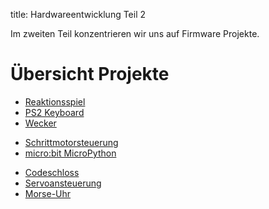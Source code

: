 title: Hardwareentwicklung Teil 2

Im zweiten Teil konzentrieren wir uns auf Firmware Projekte.

# Übersicht Projekte
* [Reaktionsspiel](reaktionsspiel.html)
* [PS2 Keyboard](keyboard.html)
* [Wecker](wecker.html)
<!-- * [Füllstandsmessung](fuellstandsmessung.html) -->
* [Schrittmotorsteuerung](schrittmotor.html)
* [micro:bit MicroPython](micropython.html)
<!-- * [micro:bit Rust](rust.html) -->
* [Codeschloss](codeschloss.html)
* [Servoansteuerung](servo.html)
* [Morse-Uhr](morseuhr.html)